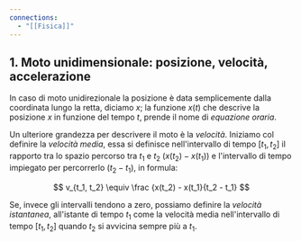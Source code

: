 ```yaml
---
connections:
  - "[[Fisica]]"
---
```

## 1. Moto unidimensionale: posizione, velocità, accelerazione

In caso di moto unidirezionale la posizione è data semplicemente dalla coordinata lungo la retta, diciamo $x$; la funzione $x(t)$ che descrive la posizione $x$ in funzione del tempo $t$, prende il nome di *equazione oraria*. 

Un ulteriore grandezza per descrivere il moto è la *velocità*. Iniziamo col definire la *velocità media*, essa si definisce nell'intervallo di tempo $[t_1, t_2]$ il rapporto tra lo spazio percorso tra $t_1$ e $t_2$ $(x(t_2) - x(t_1))$ e l'intervallo di tempo impiegato per percorrerlo $(t_2 - t_1)$, in formula:

$$
v_{t_1, t_2} \equiv \frac {x(t_2) - x(t_1}{t_2 - t_1}
$$

Se, invece gli intervalli tendono a zero, possiamo definire la *velocità istantanea*, all'istante di tempo $t_1$ come la velocità media nell'intervallo di tempo $[t_1, t_2]$ quando $t_2$ si avvicina sempre più a $t_1$.